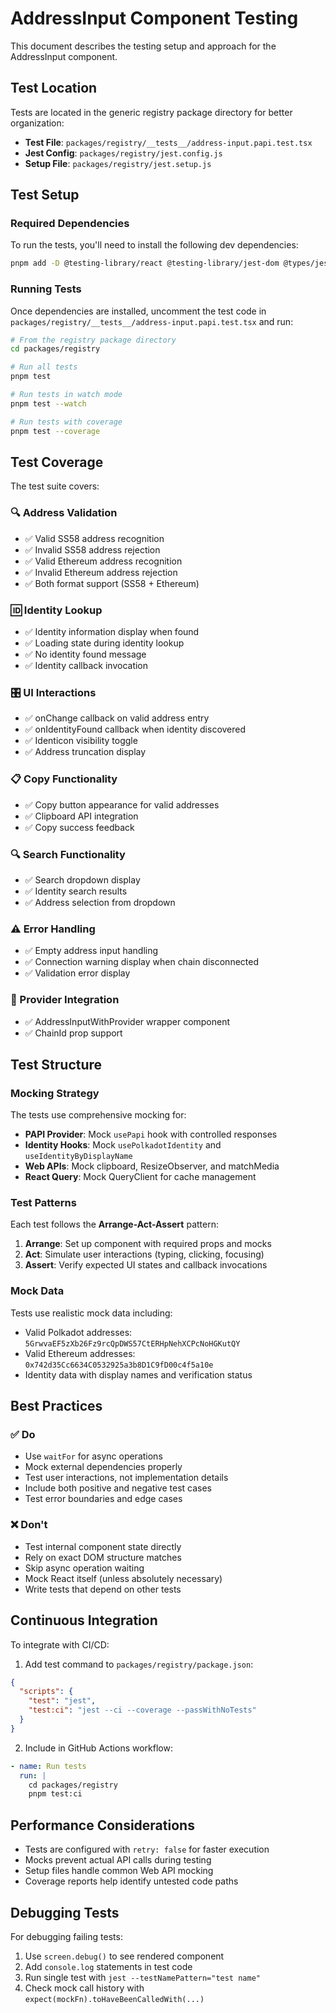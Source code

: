 # AddressInput Component Testing

This document describes the testing setup and approach for the AddressInput
component.

## Test Location

Tests are located in the generic registry package directory for better
organization:

- **Test File**: `packages/registry/__tests__/address-input.papi.test.tsx`
- **Jest Config**: `packages/registry/jest.config.js`
- **Setup File**: `packages/registry/jest.setup.js`

## Test Setup

### Required Dependencies

To run the tests, you'll need to install the following dev dependencies:

```bash
pnpm add -D @testing-library/react @testing-library/jest-dom @types/jest jest-environment-jsdom ts-jest
```

### Running Tests

Once dependencies are installed, uncomment the test code in
`packages/registry/__tests__/address-input.papi.test.tsx` and run:

```bash
# From the registry package directory
cd packages/registry

# Run all tests
pnpm test

# Run tests in watch mode
pnpm test --watch

# Run tests with coverage
pnpm test --coverage
```

## Test Coverage

The test suite covers:

### 🔍 Address Validation

- ✅ Valid SS58 address recognition
- ✅ Invalid SS58 address rejection
- ✅ Valid Ethereum address recognition
- ✅ Invalid Ethereum address rejection
- ✅ Both format support (SS58 + Ethereum)

### 🆔 Identity Lookup

- ✅ Identity information display when found
- ✅ Loading state during identity lookup
- ✅ No identity found message
- ✅ Identity callback invocation

### 🎛️ UI Interactions

- ✅ onChange callback on valid address entry
- ✅ onIdentityFound callback when identity discovered
- ✅ Identicon visibility toggle
- ✅ Address truncation display

### 📋 Copy Functionality

- ✅ Copy button appearance for valid addresses
- ✅ Clipboard API integration
- ✅ Copy success feedback

### 🔍 Search Functionality

- ✅ Search dropdown display
- ✅ Identity search results
- ✅ Address selection from dropdown

### ⚠️ Error Handling

- ✅ Empty address input handling
- ✅ Connection warning display when chain disconnected
- ✅ Validation error display

### 🔌 Provider Integration

- ✅ AddressInputWithProvider wrapper component
- ✅ ChainId prop support

## Test Structure

### Mocking Strategy

The tests use comprehensive mocking for:

- **PAPI Provider**: Mock `usePapi` hook with controlled responses
- **Identity Hooks**: Mock `usePolkadotIdentity` and `useIdentityByDisplayName`
- **Web APIs**: Mock clipboard, ResizeObserver, and matchMedia
- **React Query**: Mock QueryClient for cache management

### Test Patterns

Each test follows the **Arrange-Act-Assert** pattern:

1. **Arrange**: Set up component with required props and mocks
2. **Act**: Simulate user interactions (typing, clicking, focusing)
3. **Assert**: Verify expected UI states and callback invocations

### Mock Data

Tests use realistic mock data including:

- Valid Polkadot addresses: `5GrwvaEF5zXb26Fz9rcQpDWS57CtERHpNehXCPcNoHGKutQY`
- Valid Ethereum addresses: `0x742d35Cc6634C0532925a3b8D1C9fD00c4f5a10e`
- Identity data with display names and verification status

## Best Practices

### ✅ Do

- Use `waitFor` for async operations
- Mock external dependencies properly
- Test user interactions, not implementation details
- Include both positive and negative test cases
- Test error boundaries and edge cases

### ❌ Don't

- Test internal component state directly
- Rely on exact DOM structure matches
- Skip async operation waiting
- Mock React itself (unless absolutely necessary)
- Write tests that depend on other tests

## Continuous Integration

To integrate with CI/CD:

1. Add test command to `packages/registry/package.json`:

```json
{
  "scripts": {
    "test": "jest",
    "test:ci": "jest --ci --coverage --passWithNoTests"
  }
}
```

2. Include in GitHub Actions workflow:

```yaml
- name: Run tests
  run: |
    cd packages/registry
    pnpm test:ci
```

## Performance Considerations

- Tests are configured with `retry: false` for faster execution
- Mocks prevent actual API calls during testing
- Setup files handle common Web API mocking
- Coverage reports help identify untested code paths

## Debugging Tests

For debugging failing tests:

1. Use `screen.debug()` to see rendered component
2. Add `console.log` statements in test code
3. Run single test with `jest --testNamePattern="test name"`
4. Check mock call history with `expect(mockFn).toHaveBeenCalledWith(...)`
